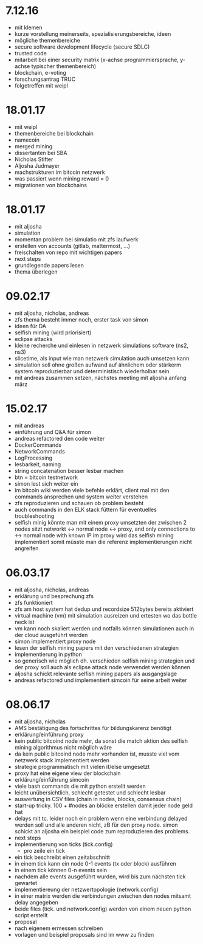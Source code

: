 # 7.12.16
* mit klemen
* kurze vorstellung meinerseits, spezialisierungsbereiche, ideen
* mögliche themenbereiche
 * secure software development lifecycle (secure SDLC)
 * trusted code
 * mitarbeit bei einer security matrix (x-achse programmiersprache, y-achse typischer themenbereich)
 * blockchain, e-voting
* forschungsantrag TRUC
* folgetreffen mit weipl

# 18.01.17
* mit weipl
* themenbereiche bei blockchain
 * namecoin
 * merged mining
* dissertanten bei SBA
 * Nicholas Stifter
 * Aljosha Judmayer
* machstrukturen im bitcoin netzwerk
* was passiert wenn mining reward = 0
* migrationen von blockchains

# 18.01.17
* mit aljosha
* simulation
* momentan problem bei simulatio mit zfs laufwerk
* erstellen von accounts (gitlab, mattermost, ...)
* freischalten von repo mit wichtigen papers
* next steps
 * grundlegende papers lesen
 * thema überlegen

# 09.02.17
* mit aljosha, nicholas, andreas
* zfs thema besteht immer noch, erster task von simon
* ideen für DA
 * selfish mining (wird priorisiert)
 * eclipse attacks
* kleine recherche und einlesen in netzwerk simulations software (ns2, ns3)
* slicetime, als input wie man netzwerk simulation auch umsetzen kann
* simulation soll ohne großen aufwand auf ähnlichem oder stärkerm system reproduzierbar und deterministisch wiederholbar sein
* mit andreas zusammen setzen, nächstes meeting mit aljosha anfang märz

# 15.02.17
* mit andreas
* einführung und Q&A für simon
* andreas refactored den code weiter
 * DockerCommands
 * NetworkCommands
 * LogProcessing
 * lesbarkeit, naming
 * string concatenation besser lesbar machen
* btn = bitcoin testnetwork
* simon lest sich weiter ein
 * im bitcoin wiki werden viele befehle erklärt, client mal mit den commands ansprechen und system weiter verstehen
 * zfs reproduzieren und schauen ob problem besteht
* auch commands in den ELK stack füttern für eventuelles troubleshooting
* selfish minig könnte man mit einem proxy umsetzten der zwischen 2 nodes sitzt networkt <-> normal node <-> proxy, and only connections to <-> normal node with known IP
im proxy wird das selfish mining implementiert somit müsste man die referenz implementierungen nicht angreifen

# 06.03.17
* mit aljosha, nicholas, andreas
* erklärung und besprechung zfs
 * zfs funktioniert
 * zfs am host system hat dedup und recordsize 512bytes bereits aktiviert
* virtual machine (vm) mit simulation ausreizen und ertesten wo das bottle neck ist
* vm kann noch skaliert werden und notfalls können simulationen auch in der cloud ausgeführt werden
* simon implementiert proxy node
 * lesen der selfish mining papers mit den verschiedenen strategien
 * implementierung in python
 * so generisch wie möglich dh. verschieden selfish mining strategien und der proxy soll auch als eclipse attack node verwendet werden können
 * aljosha schickt relevante selfish mining papers als ausgangslage
* andreas refactored und implementiert simcoin für seine arbeit weiter

# 08.06.17
* mit aljosha, nicholas
* AMS bestätigung des fortschrittes für bildungskarenz benötigt
* erklärung/einführung proxy
 * kein public bitcoind node mehr, da sonst die match aktion des selfish mining algorithmus nicht möglich wäre
 * da kein public bitcoind node mehr vorhanden ist, musste viel vom netzwerk stack implementiert werden
 * strategie programmatisch mit vielen if/else umgesetzt
 * proxy hat eine eigene view der blockchain
* erklärung/einführung simcoin
 * viele bash commands die mit python erstellt werden
 * leicht unübersichtlich, schlecht getestet und schlecht lesbar
 * auswertung in CSV files (chain in nodes, blocks, consensus chain)
 * start-up tricky. 100 + #nodes an blöcke erstellen damit jeder node geld hat
 * delays mit tc. leider noch ein problem wenn eine verbindung delayed werden soll und alle anderen nicht, zB für den proxy node. simon schickt an aljosha ein beispiel code zum reproduzieren des problems.
* next steps
 * implementierung von ticks (tick.config)
    * pro zeile ein tick
  * ein tick beschreibt einen zeitabschnitt
  * in einem tick kann ein node 0-1 events (tx oder block) ausführen
  * in einem tick können 0-n events sein
  * nachdem alle events ausgeführt wurden, wird bis zum nächsten tick gewartet
 * implementiereung der netzwertopologie (network.config)
  * in einer matrix werden die verbindungen zwischen den nodes mitsamt delay angegeben
 * beide files (tick. und network.config) werden von einem neuen python script erstellt
* proposal
 * nach eigenem ermessen schreiben
 * vorlagen und beispiel proposals sind im www zu finden
